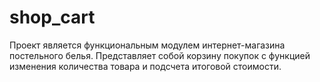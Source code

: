 # shop_cart
Проект является функциональным модулем интернет-магазина постельного белья. Представляет собой корзину покупок с функцией изменения количества товара и подсчета итоговой стоимости.
